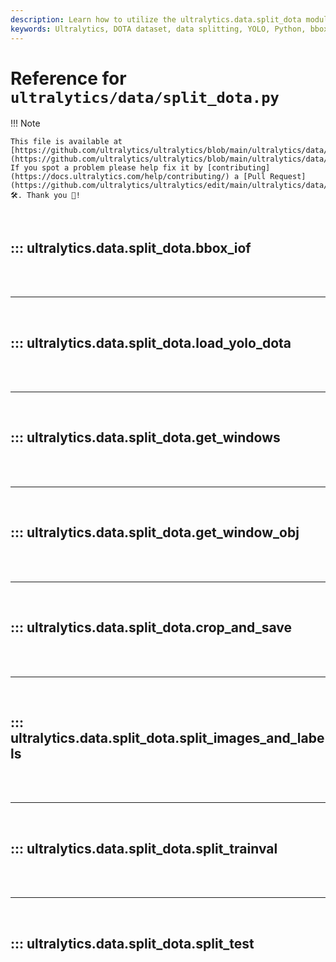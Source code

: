 ```yaml
---
description: Learn how to utilize the ultralytics.data.split_dota module to process and split DOTA datasets efficiently. Explore detailed functions and examples.
keywords: Ultralytics, DOTA dataset, data splitting, YOLO, Python, bbox_iof, load_yolo_dota, get_windows, crop_and_save
---
```


# Reference for `ultralytics/data/split_dota.py`

!!! Note

    This file is available at [https://github.com/ultralytics/ultralytics/blob/main/ultralytics/data/split_dota.py](https://github.com/ultralytics/ultralytics/blob/main/ultralytics/data/split_dota.py). If you spot a problem please help fix it by [contributing](https://docs.ultralytics.com/help/contributing/) a [Pull Request](https://github.com/ultralytics/ultralytics/edit/main/ultralytics/data/split_dota.py) 🛠️. Thank you 🙏!

<br>

## ::: ultralytics.data.split_dota.bbox_iof

<br><br><hr><br>

## ::: ultralytics.data.split_dota.load_yolo_dota

<br><br><hr><br>

## ::: ultralytics.data.split_dota.get_windows

<br><br><hr><br>

## ::: ultralytics.data.split_dota.get_window_obj

<br><br><hr><br>

## ::: ultralytics.data.split_dota.crop_and_save

<br><br><hr><br>

## ::: ultralytics.data.split_dota.split_images_and_labels

<br><br><hr><br>

## ::: ultralytics.data.split_dota.split_trainval

<br><br><hr><br>

## ::: ultralytics.data.split_dota.split_test

<br><br>
